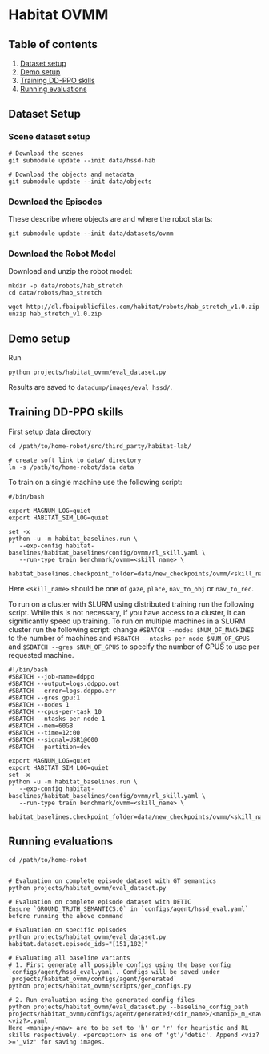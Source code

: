 # Habitat OVMM

## Table of contents
   1. [Dataset setup](#dataset-setup)
   2. [Demo setup](#demo-setup)
   3. [Training DD-PPO skills](#training-dd-ppo-skills)
   4. [Running evaluations](#running-evaluations)


## Dataset Setup

### Scene dataset setup 

```
# Download the scenes
git submodule update --init data/hssd-hab

# Download the objects and metadata
git submodule update --init data/objects
```

### Download the Episodes

These describe where objects are and where the robot starts:

```
git submodule update --init data/datasets/ovmm
```


### Download the Robot Model

Download and unzip the robot model:
```
mkdir -p data/robots/hab_stretch
cd data/robots/hab_stretch

wget http://dl.fbaipublicfiles.com/habitat/robots/hab_stretch_v1.0.zip
unzip hab_stretch_v1.0.zip
```

## Demo setup

Run
```
python projects/habitat_ovmm/eval_dataset.py
```

Results are saved to `datadump/images/eval_hssd/`.


## Training DD-PPO skills

First setup data directory
```
cd /path/to/home-robot/src/third_party/habitat-lab/

# create soft link to data/ directory
ln -s /path/to/home-robot/data data
```

To train on a single machine use the following script:
```
#/bin/bash

export MAGNUM_LOG=quiet
export HABITAT_SIM_LOG=quiet

set -x
python -u -m habitat_baselines.run \
   --exp-config habitat-baselines/habitat_baselines/config/ovmm/rl_skill.yaml \
   --run-type train benchmark/ovmm=<skill_name> \
   habitat_baselines.checkpoint_folder=data/new_checkpoints/ovmm/<skill_name>
```
Here `<skill_name>` should be one of `gaze`, `place`, `nav_to_obj` or `nav_to_rec`.

To run on a cluster with SLURM using distributed training run the following script. While this is not necessary, if you have access to a cluster, it can significantly speed up training. To run on multiple machines in a SLURM cluster run the following script: change `#SBATCH --nodes $NUM_OF_MACHINES` to the number of machines and `#SBATCH --ntasks-per-node $NUM_OF_GPUS` and `$SBATCH --gres $NUM_OF_GPUS` to specify the number of GPUS to use per requested machine.

```
#!/bin/bash
#SBATCH --job-name=ddppo
#SBATCH --output=logs.ddppo.out
#SBATCH --error=logs.ddppo.err
#SBATCH --gres gpu:1
#SBATCH --nodes 1
#SBATCH --cpus-per-task 10
#SBATCH --ntasks-per-node 1
#SBATCH --mem=60GB
#SBATCH --time=12:00
#SBATCH --signal=USR1@600
#SBATCH --partition=dev

export MAGNUM_LOG=quiet
export HABITAT_SIM_LOG=quiet
set -x
python -u -m habitat_baselines.run \
   --exp-config habitat-baselines/habitat_baselines/config/ovmm/rl_skill.yaml \
   --run-type train benchmark/ovmm=<skill_name> \
   habitat_baselines.checkpoint_folder=data/new_checkpoints/ovmm/<skill_name>
```


## Running evaluations

```
cd /path/to/home-robot


# Evaluation on complete episode dataset with GT semantics
python projects/habitat_ovmm/eval_dataset.py

# Evaluation on complete episode dataset with DETIC
Ensure `GROUND_TRUTH_SEMANTICS:0` in `configs/agent/hssd_eval.yaml` before running the above command

# Evaluation on specific episodes
python projects/habitat_ovmm/eval_dataset.py habitat.dataset.episode_ids="[151,182]"

# Evaluating all baseline variants
# 1. First generate all possible configs using the base config `configs/agent/hssd_eval.yaml`. Configs will be saved under `projects/habitat_ovmm/configs/agent/generated`
python projects/habitat_ovmm/scripts/gen_configs.py

# 2. Run evaluation using the generated config files
python projects/habitat_ovmm/eval_dataset.py --baseline_config_path projects/habitat_ovmm/configs/agent/generated/<dir_name>/<manip>_m_<nav>_n_<perception><viz?>.yaml
Here <manip>/<nav> are to be set to 'h' or 'r' for heuristic and RL skills respectively. <perception> is one of 'gt'/'detic'. Append <viz?>='_viz' for saving images.

```
